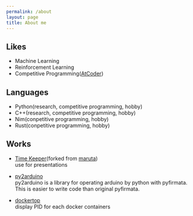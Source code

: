 ```yaml
---
permalink: /about
layout: page
title: About me
---
```


## Likes

- Machine Learning
- Reinforcement Learning
- Competitive Programming([AtCoder](https://atcoder.jp/users/rakka))

## Languages

- Python(research, competitive programming, hobby)
- C++(research, competitive programming, hobby)
- Nim(conpetitive programming, hobby)
- Rust(conpetitive programming, hobby)

## Works

- [Time Keeper](https://yosakax.github.io/timekeeper)(forked from [maruta](https://github.com/maruta/timekeeper)) <br>
  use for presentations

- [py2arduino](https://github.com/yosakax/py2arduino) <br>
  py2arduino is a library for operating arduino by python with pyfirmata. This is easier to write code than original pyfirmata.

- [dockertop](https://github.com/yosakax/dockertop) <br>
  display PID for each docker containers
